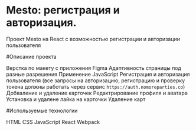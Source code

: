 # Mesto: регистрация и авторизация.

Проект Mesto на React с возможностью регистрации и авторизации пользователя 

#Описание проекта

Верстка по макету с приложения Figma
Адаптивность страницы под разные разрешения
Применение JavaScript
Регистрация и авторизация пользователя (все запросы на авторизацию, регистрацию и проверку токена должны работать через сервис `https://auth.nomoreparties.co`)
Добваление и удаление карточек
Редактрирование профиля и аватара
Установка и удалене лайка на карточки
Удаление карт

#Используемые технологии

HTML
CSS
JavaScript
React
Webpack
